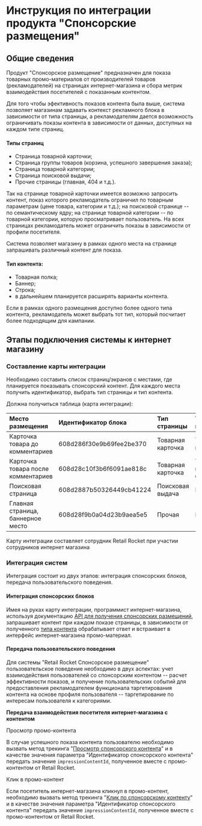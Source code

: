 # Инструкция по интеграции продукта "Спонсорские размещения"

## Общие сведения

Продукт "Спонсорское размещение" предназначен для показа товарных промо-материалов от производителей товаров \(рекламодателей\) на страницах интернет-магазина и сбора метрик взаимодействия посетителей с показанным контентом.

Для того чтобы эфективность показов контента была выше, система позволяет магазинам задавать контекст рекламного блока в зависимости от типа страницы, а рекламодателям дается возможность ограничивать показы контента в зависимости от данных, доступных на каждом типе страниц.

#### Типы страниц

* Страница товарной карточки;
* Страница группы товаров \(корзина, успешного завершения заказа\);
* Страница товарной категории;
* Страница поисковой выдачи;
* Прочие страницы \(главная, 404 и т.д.\).

Так на странице товарной карточки имеется возможно запросить контент, показ которого рекламодатель ограничил по товарным параметрам \(цене товара, категории и т.д.\); на поисковой странице -- по семантическому ядру; на странице товарной категории -- по товарной категории, которую просматривает пользователь. На всех страницах рекламодатель может ограничить показы в зависимости от профили посетителя.

Система позволяет магазину в рамках одного места на странице запрашивать различный контент для показа.

#### Тип контента:

* Товарная полка;
* Баннер;
* Строка;
* в дальнейшем планируется расширять варианты контента.

Если в рамках одного размещения доступно более одного типа контента, рекламодатель может выбрать тот тип, который посчитает более подходящим для кампании.

## Этапы подключения системы к интернет магазину

### Составление карты интеграции

Необходимо составить список страниц/экранов с местами, где планируется показывать спонсорский контент. Для каждого места получить идентификатор, выбрать тип страницы и тип контента. 

Должна получиться таблица \(карта интеграции\):

| Место размещения | Идентификатор блока | Тип страницы | Тип контента |
| :--- | :--- | :--- | :--- |
| Карточка товара до комментариев | 608d286f30e9b69fee2be370 | Товарная карточка | Товарная полка |
| Карточка товара после комментариев | 608d28c10f3b6f6091ae818c | Товарная карточка | Товарная полка, баннер |
| Поисковая страница | 608d2887b50326449cb41224 | Поисковая выдача | Баннер |
| Главная страница, баннерное место | 608d28f9b0a04d23b9aea5e5 | Прочая | Баннер |

Карту интеграции составляет сотрудник Retail Rocket при участии сотрудников интернет магазина

### Интеграция систем

Интеграция состоит из двух этапов: интеграция спонсорских блоков, передача пользовательского поведения.

#### Интеграция спонсорских блоков

Имея на руках карту интеграции, программист интернет-магазина, используя документацию [API для получения спонсорских размещений](api-sponsorskikh-razmeshenii.md), запрашивает контент при каждом показе страницы, в зависимости от полученного [типа контента](instrukciya-po-integracii-retail-rocket-sponsorskoe-razmeshenie.md#tip-kontenta) обрабатывает ответ и встраивает в интерфейс интернет-магазина промо-материал.

#### Передача пользовательского поведения

Для системы "Retail Rocket Спонсорское размещение" пользовательское поведение необходимо в двух аспектах: учет взаимодействия пользователей со спонсорским контентом -- расчет эффективности показов, и получение пользовательских событий для предоставления рекламодателем функционала таргетирования контента на основе профиля пользователя -- таргетирование по интересам пользователя к категориями.

**Передача взаимодействия посетителя интернет-магазина с контентом**

Просмотр промо-контента

В случае успешного показа контента пользователю необходимо вызвать метод трекинга "[Просмотр спонсорского контента](http-tracking-api.md#prosmotr-sponsorskogo-kontenta)"  и в качестве значения параметра "Идентификатор спонсорского контента" передать значение `impressionContentId`, полученное вместе с промо-контентом от Retail Rocket.

Клик в промо-контент

Если посетитель интернет-магазина кликнул в промо-контент, необходимо вызвать метод трекинга "[Клик по спонсорскому контенту](http-tracking-api.md#klik-po-sponsorskomu-kontentu)"  и в качестве значения параметра "Идентификатор спонсорского контента" передать значение `impressionContentId`, полученное вместе с промо-контентом от Retail Rocket.





